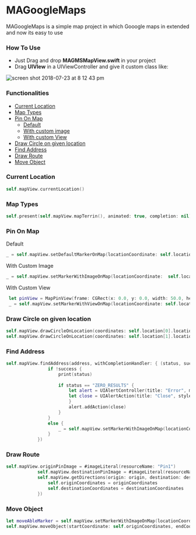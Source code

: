 # MAGoogleMaps

MAGoogleMaps is a simple map project in which Gooogle maps in extended and now its easy to use

### How To Use

* Just Drag and drop **MAGMSMapView.swift** in your project 
* Drag **UIVIew** in a UIViewController and give it custom class like:

![screen shot 2018-07-23 at 8 12 43 pm](https://user-images.githubusercontent.com/20382262/43085630-e0d9acc0-8eb4-11e8-8fc0-a375a22cb416.png)


### Functionalities 

- [Current Location](#current-location)
- [Map Types](#map-types)
- [Pin On Map](#pin-on-map)
    - [Default](#default)
    - [With custom image](#with-custom-image)
    - [With custom View](#with-custom-view)
- [Draw Circle on given location](#draw-circle-on-given-location)
- [Find Address](#find-address)
- [Draw Route](#draw-route)
- [Move Object](#move-object)


### Current Location

```swift
self.mapView.currentLocation()
```

### Map Types

```swift
self.present(self.mapView.mapTerrin(), animated: true, completion: nil)
```

### Pin On Map
    
Default
```swift
_ = self.mapView.setDefaultMarkerOnMap(locationCoordinate: self.location[0].locationCoordinate, title:  self.location[0].name, snippet:  self.location[0].countryName)
```
With Custom Image
```swift
_ = self.mapView.setMarkerWithImageOnMap(locationCoordinate:  self.location[1].locationCoordinate, image: #imageLiteral(resourceName: "GooglePin"), title: self.location[1].name, snippet: self.location[1].countryName)
```
With Custom View
```swift
 let pinView = MapPinView(frame: CGRect(x: 0.0, y: 0.0, width: 50.0, height: 50.0))
 _ = self.mapView.setMarkerWithViewOnMap(locationCoordinate: self.location[2].locationCoordinate, pinView: pinView, title: self.location[2].name, snippet: self.location[2].countryName)
```

### Draw Circle on given location

```swift
self.mapView.drawCircleOnLocation(coordinates: self.location[0].locationCoordinate)
self.mapView.drawCircleOnLocation(coordinates: self.location[1].locationCoordinate, radius: 200, fillColor: .blue, strokeColor: .brown, strokeWidth: 2.0)
```

### Find Address

```swift
self.mapView.findAddress(address, withCompletionHandler: { (status, success, locationCoordinates, locationAddress, placeID)  -> Void in
                if !success {
                    print(status)
                    
                    if status == "ZERO_RESULTS" {
                        let alert = UIAlertController(title: "Error", message: "The location could not be found.", preferredStyle: UIAlertControllerStyle.alert)
                        let close = UIAlertAction(title: "Close", style: UIAlertActionStyle.cancel) { (alertAction) -> Void in
                        }
                        alert.addAction(close)
                    }
                }
                else {
                    _ = self.mapView.setMarkerWithImageOnMap(locationCoordinate: locationCoordinates, image: #imageLiteral(resourceName: "GooglePin"), title: locationAddress, snippet: "")
                }
            })
```

### Draw Route

```swift
self.mapView.originPinImage = #imageLiteral(resourceName: "Pin1")
            self.mapView.destinationPinImage = #imageLiteral(resourceName: "Pin2")
            self.mapView.getDirections(origin: origin, destination: destination, waypoints: nil, travelMode: TravelModes.driving, completionHandler: { (status, success, totalDistance, totalDuration, originCoordinates, destinationCoordinates) in
                self.originCoordinates = originCoordinates
                self.destinationCoordinates = destinationCoordinates
            })
```

### Move Object

```swift
let moveAbleMarker = self.mapView.setMarkerWithImageOnMap(locationCoordinate: self.originCoordinates, image: #imageLiteral(resourceName: "Pin3"), title: "", snippet: "")
self.mapView.moveObject(startCoordinate: self.originCoordinates, endCoordinate: self.destinationCoordinates, marker: moveAbleMarker)
```
